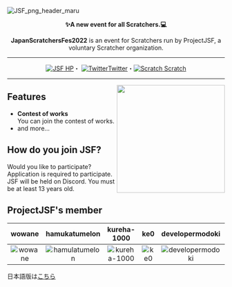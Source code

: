 ![JSF_png_header_maru](https://user-images.githubusercontent.com/83564310/157998253-e1d12cb1-6c8e-4f7b-af92-2a17b213fb22.png)


<div align="center">
  
  **✨A new event for all Scratchers.💻** 
  
  **JapanScratchersFes2022** is an event for Scratchers run by ProjectJSF, a voluntary Scratcher organization.
  
  ----  
  [![JSF](https://user-images.githubusercontent.com/83564310/157998881-850ddcea-70b7-4d53-bca1-3d8ee0485903.png)
HP](https://jsf-2022.github.io/)・
[![Twitter](https://user-images.githubusercontent.com/83564310/157998719-12423853-fd69-4bca-8232-2327a64b12b2.png)Twitter](https://twitter.com/Project_JSF)・[![Scratch](https://user-images.githubusercontent.com/83564310/157999183-cc52be13-32c0-4ef0-93a9-c3d0e9f2e42c.png)
Scratch](https://scratch.mit.edu/users/JSF-2022/)  
  
  ----

</div>

<img src="https://user-images.githubusercontent.com/83564310/158000176-822d0d99-f893-4c83-8470-ac1560f82b7d.png" align="right" height="250px"/>

## Features
- **Contest of works**  
You can join the contest of works.
- and more...

## How do you join JSF?  
Would you like to participate? Application is required to participate.  
JSF will be held on Discord. You must be at least 13 years old.

## ProjectJSF's member

| wowane |hamukatumelon|kureha-1000| ke0 |developermodoki| Skota11 |nebanebakun| 1STEP621 |
|:----:|:----:|:----:|:----:|:----:|:----:|:----:|:----:|
|![wowane](https://cdn2.scratch.mit.edu/get_image/user/83831695_80x80.png)|![hamulatumelon](https://cdn2.scratch.mit.edu/get_image/user/61807455_80x80.png)|![kureha-1000](https://user-images.githubusercontent.com/83564310/157997108-46b88641-9406-488a-864f-699addede42e.jpg)|![ke0](https://cdn2.scratch.mit.edu/get_image/user/21487595_80x80.png)|![developermodoki](https://cdn2.scratch.mit.edu/get_image/user/58310333_80x80.png)|![Skota11](https://cdn2.scratch.mit.edu/get_image/user/79685516_80x80.png)|![nebanebakun](https://cdn2.scratch.mit.edu/get_image/user/78378908_80x80.png)|![1STEP621](https://cdn2.scratch.mit.edu/get_image/user/62309172_80x80.png)  


日本語版は[こちら](https://github.com/JSF-2022/.github/blob/main/profile/ja.md)
